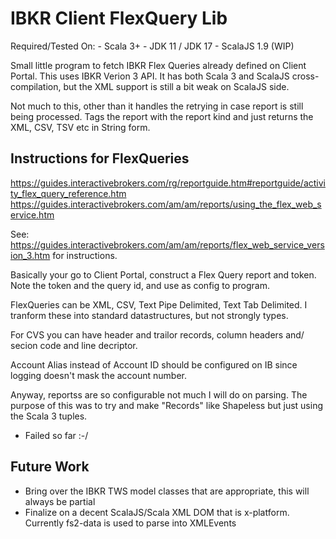 # IBKR Client FlexQuery Lib

Required/Tested On: 
    - Scala 3+
    - JDK 11 / JDK 17
    - ScalaJS 1.9 (WIP)

Small little program to fetch IBKR Flex Queries already defined on Client Portal.
This uses IBKR Verion 3 API.
It has both Scala 3 and ScalaJS cross-compilation, but the XML support is still a bit weak on ScalaJS side.

Not much to this, other than it handles the retrying in case report is still being processed.
Tags the report with the report kind and just returns the XML, CSV, TSV etc in String form.


## Instructions for FlexQueries


https://guides.interactivebrokers.com/rg/reportguide.htm#reportguide/activity_flex_query_reference.htm
https://guides.interactivebrokers.com/am/am/reports/using_the_flex_web_service.htm

See: https://guides.interactivebrokers.com/am/am/reports/flex_web_service_version_3.htm for instructions.

Basically your go to Client Portal, construct a Flex Query report and token.
Note the token and the query id, and use as config to program.


FlexQueries can be XML, CSV, Text Pipe Delimited, Text Tab Delimited.
I tranform these into standard datastructures, but not strongly types.


For CVS you can have header and trailor records, column headers and/ secion code and line decriptor.

Account Alias instead of Account ID should be configured on IB since logging doesn't mask the account number.

Anyway, reportss are so configurable not much I will do on parsing. The purpose of this was to
try and make "Records" like Shapeless but just using the Scala 3 tuples.
- Failed so far :-/

## Future Work
+ Bring over the IBKR TWS model classes that are appropriate, this will always be partial
+ Finalize on a decent ScalaJS/Scala XML DOM that is x-platform. Currently fs2-data is used to parse into XMLEvents


